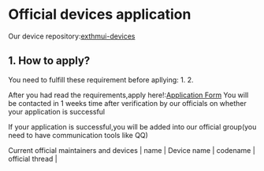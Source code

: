 # Official devices application
Our device repository:[exthmui-devices
](https://github.com/exthmui-devices)

## 1. How to apply?
You need to fulfill these requirement before apllying:
1.
2.


After you had read the requirements,apply here!:[Application Form]()
You will be contacted in 1 weeks time after verification by our officials on whether your application is successful

If your application is successful,you will be added into our official group(you need to have communication tools like QQ)

Current official maintainers and devices
| name | Device name | codename | official thread |
